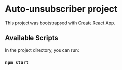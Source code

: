 # Auto-unsubscriber project
This project was bootstrapped with [Create React App](https://github.com/facebook/create-react-app).

## Available Scripts

In the project directory, you can run:

### `npm start`